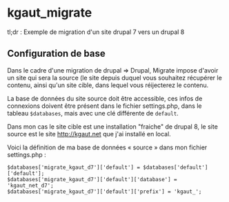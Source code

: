 # kgaut_migrate

tl;dr : Exemple de migration d'un site drupal 7 vers un drupal 8

## Configuration de base
Dans le cadre d'une migration de drupal => Drupal, Migrate impose d'avoir
un site qui sera la source (le site depuis duquel vous souhaitez récupérer
le contenu, ainsi qu'un site cible, dans lequel vous réijecterez le contenu.

La base de données du site source doit être accessible, ces infos de
connexions doivent être présent dans le fichier settings.php, dans le
tableau `$databases`, mais avec une clé différente de `default`.

Dans mon cas le site cible est une installation "fraiche" de drupal 8,
le site source est le site http://kgaut.net que j'ai installé en local.

Voici la définition de ma base de données « source » dans mon fichier
settings.php :

```
$databases['migrate_kgaut_d7']['default'] = $databases['default']['default'];
$databases['migrate_kgaut_d7']['default']['database'] = 'kgaut_net_d7';
$databases['migrate_kgaut_d7']['default']['prefix'] = 'kgaut_';
```

